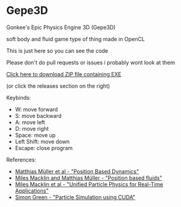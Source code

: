 # Gepe3D
 Gonkee's Epic Physics Engine 3D (Gepe3D)
 
 soft body and fluid game type of thing made in OpenCL
 
 This is just here so you can see the code
 
 Please don't do pull requests or issues i probably wont look at them
 
 [Click here to download ZIP file containing EXE](https://github.com/Gonkee/Gepe3D/releases/download/breh/Gepe3D_win-x64.zip)
 
 (or click the releases section on the right)
 
Keybinds:
 - W: move forward
 - S: move backward
 - A: move left
 - D: move right
 - Space: move up
 - Left Shift: move down
 - Escape: close program

References:

- [Matthias Müller et al - "Position Based Dynamics"](https://matthias-research.github.io/pages/publications/posBasedDyn.pdf)
- [Miles Macklin and Matthias Müller - "Position based fluids"](http://mmacklin.com/pbf_sig_preprint.pdf)
- [Miles Macklin et al - "Unified Particle Physics for Real-Time Applications"](https://mmacklin.com/uppfrta_preprint.pdf)
- [Simon Green - "Particle Simulation using CUDA"](http://developer.download.nvidia.com/assets/cuda/files/particles.pdf)
